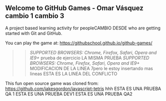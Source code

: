 ## Welcome to GitHub Games - Omar Vásquez cambio 1 cambio 3

A project based learning activity for peopleCAMBIO DESDE who are getting started with Git and GitHub.

You can play the game at: https://githubschool.github.io/github-games/

>> _*SUPPORTED BROWSERS*: Chrome, Firefox, Safari, Opera and IE9+_ prueba de ejercicio
LA MISMA PRUEBA
>> _*SUPPORTED BROWSERS*: Chrome, Firefox, Safari, Opera and IE9+_ MODIFICACION DE LA LINEA 7pero le estoy insertando mas lineas  ESTA ES LA LINEA DEL CONFLICTO

This fun open source game was cloned from: https://github.com/jakesgordon/javascript-tetris
hhh
ESTA ES UNA PRUEBA QA 1
ESTA ES UNA PRUEBA DEV1
ESTA ES UNA PRUEBA QA2